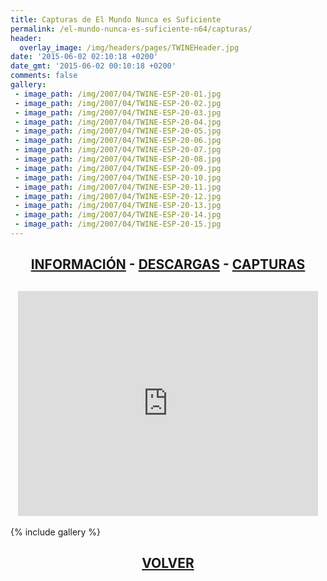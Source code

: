 ```yaml
---
title: Capturas de El Mundo Nunca es Suficiente
permalink: /el-mundo-nunca-es-suficiente-n64/capturas/
header:
  overlay_image: /img/headers/pages/TWINEHeader.jpg
date: '2015-06-02 02:10:18 +0200'
date_gmt: '2015-06-02 00:10:18 +0200'
comments: false
gallery:
 - image_path: /img/2007/04/TWINE-ESP-20-01.jpg
 - image_path: /img/2007/04/TWINE-ESP-20-02.jpg
 - image_path: /img/2007/04/TWINE-ESP-20-03.jpg
 - image_path: /img/2007/04/TWINE-ESP-20-04.jpg
 - image_path: /img/2007/04/TWINE-ESP-20-05.jpg
 - image_path: /img/2007/04/TWINE-ESP-20-06.jpg
 - image_path: /img/2007/04/TWINE-ESP-20-07.jpg
 - image_path: /img/2007/04/TWINE-ESP-20-08.jpg
 - image_path: /img/2007/04/TWINE-ESP-20-09.jpg
 - image_path: /img/2007/04/TWINE-ESP-20-10.jpg
 - image_path: /img/2007/04/TWINE-ESP-20-11.jpg
 - image_path: /img/2007/04/TWINE-ESP-20-12.jpg
 - image_path: /img/2007/04/TWINE-ESP-20-13.jpg
 - image_path: /img/2007/04/TWINE-ESP-20-14.jpg
 - image_path: /img/2007/04/TWINE-ESP-20-15.jpg
---
```

<h2 style="text-align: center;"><strong><a href="/el-mundo-nunca-es-suficiente-n64/informacion/">INFORMACIÓN</a> - <a href="/el-mundo-nunca-es-suficiente-n64/descargar/">DESCARGAS</a> - <a href="/el-mundo-nunca-es-suficiente-n64/capturas/">CAPTURAS</a></strong></h2>

<h2 style="text-align: center;"><iframe src="https://www.youtube.com/embed/3RAJBB2a1f8" width="480" height="360" frameborder="0" allowfullscreen="allowfullscreen"></iframe></h2>

{% include gallery %}

<h2 style="text-align: center;"><a href="/el-mundo-nunca-es-suficiente-n64/"><strong>VOLVER</strong></a></h2>


